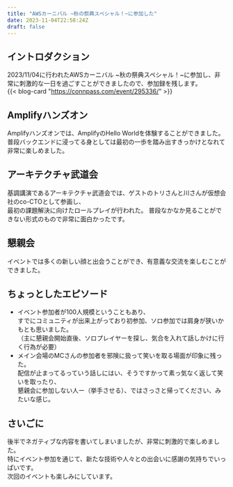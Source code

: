 ```yaml
---
title: "AWSカーニバル ~秋の祭典スペシャル！~に参加した"
date: 2023-11-04T22:58:24Z
draft: false
---
```


## イントロダクション
2023/11/04に行われたAWSカーニバル ~秋の祭典スペシャル！~に参加し、非常に刺激的な一日を過ごすことができましたので、参加録を残します。  
{{< blog-card "https://connpass.com/event/295336/" >}}

## Amplifyハンズオン
Amplifyハンズオンでは、AmplifyのHello Worldを体験することができました。
普段バックエンドに浸ってる身としては最初の一歩を踏み出すきっかけとなれて非常に楽しめました。

## アーキテクチャ武道会
基調講演であるアーキテクチャ武道会では、ゲストのトリさんと川さんが仮想会社のco-CTOとして参画し、  
最初の課題解決に向けたロールプレイが行われた。
普段なかなか見ることができない形式のもので非常に面白かったです。

## 懇親会
イベントでは多くの新しい顔と出会うことができ、有意義な交流を楽しむことができました。

## ちょっとしたエピソード
- イベント参加者が100人規模ということもあり、  
  すでにコミュニティが出来上がっており初参加、ソロ参加では肩身が狭いかもとも思いました。  
  （主に懇親会開始直後、ソロプレイヤーを探し、気合を入れて話しかけに行く行為が必要）
- メイン会場のMCさんの参加者を邪険に扱って笑いを取る場面が印象に残った。  
  配信が止まってるっていう話しにはい、そうですかって素っ気なく返して笑いを取ったり、  
  懇親会に参加しない人ー（挙手させる）、ではさっさと帰ってください、みたいな感じ。

## さいごに
後半でネガティブな内容を書いてしまいましたが、非常に刺激的で楽しめました。  
特にイベント参加を通じて、新たな技術や人々との出会いに感謝の気持ちでいっぱいです。  
次回のイベントも楽しみにしています。
